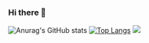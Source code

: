 ### Hi there 👋
![Anurag's GitHub stats](https://github-readme-stats.vercel.app/api?username=purgatory-b&show_icons=true&theme=tokyonight) [![Top Langs](https://github-readme-stats.vercel.app/api/top-langs/?username=purgatory-b&layout=compact)](https://github.com/purgatory-b/github-readme-stats)
![](https://img.shields.io/badge/python-3.9-orange)
<!--START_SECTION:waka-->
<!--END_SECTION:waka-->
<!--
**purgatory-b/purgatory-b** is a ✨ _special_ ✨ repository because its `README.md` (this file) appears on your GitHub profile.

Here are some ideas to get you started:

- 🔭 I’m currently working on ...
- 🌱 I’m currently learning ...
- 👯 I’m looking to collaborate on ...
- 🤔 I’m looking for help with ...
- 💬 Ask me about ...
- 📫 How to reach me: ...
- 😄 Pronouns: ...
- ⚡ Fun fact: ...
-->
